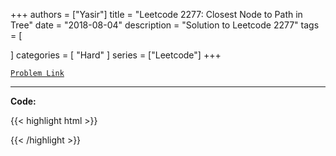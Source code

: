 
+++
authors = ["Yasir"]
title = "Leetcode 2277: Closest Node to Path in Tree"
date = "2018-08-04"
description = "Solution to Leetcode 2277"
tags = [
    
]
categories = [
    "Hard"
]
series = ["Leetcode"]
+++



[`Problem Link`](https://leetcode.com/problems/closest-node-to-path-in-tree/description/)

---

**Code:**

{{< highlight html >}}

{{< /highlight >}}

